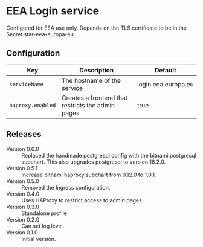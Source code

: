 # EEA Login service

Configured for EEA use only. Depends on the TLS certificate to be in the Secret star-eea-europa-eu.

## Configuration

| Key | Description | Default |
| --- | ----------- | ------- |
| `serviceName` | The hostname of the service | login.eea.europa.eu |
| `haproxy.enabled` | Creates a frontend that restricts the admin pages | true |

## Releases

<dl>

  <dt>Version 0.6.0</dt>
  <dd>Replaced the handmade postgresql config with the bitnami postgresql subchart.
      This also upgrades postgresql to version 16.2.0.</dd>

  <dt>Version 0.5.1</dt>
  <dd>Increase bitnami haproxy subchart from 0.12.0 to 1.0.1.</dd>

  <dt>Version 0.5.0</dt>
  <dd>Removed the Ingress configuration.</dd>

  <dt>Version 0.4.0</dt>
  <dd>Uses HAProxy to restrict access to admin pages.</dd>

  <dt>Version 0.3.0</dt>
  <dd>Standalone profile</dd>

  <dt>Version 0.2.0</dt>
  <dd>Can set log level.</dd>

  <dt>Version 0.1.0</dt>
  <dd>Initial version.</dd>

</dl>


